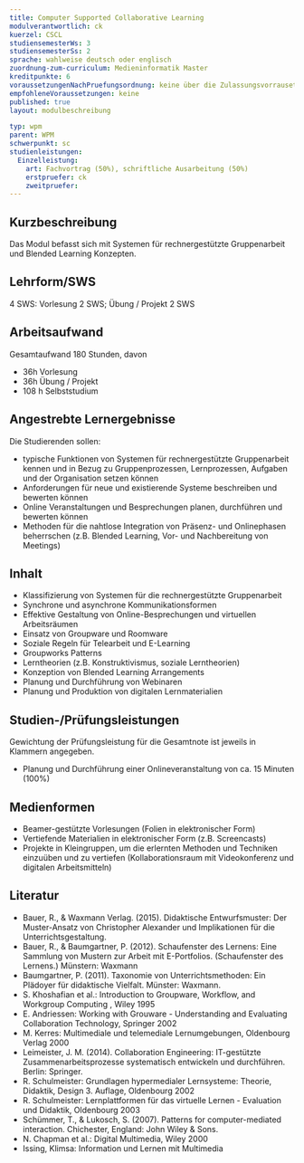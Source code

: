 ```yaml
---
title: Computer Supported Collaborative Learning
modulverantwortlich: ck
kuerzel: CSCL
studiensemesterWs: 3
studiensemesterSs: 2
sprache: wahlweise deutsch oder englisch
zuordnung-zum-curriculum: Medieninformatik Master
kreditpunkte: 6
voraussetzungenNachPruefungsordnung: keine über die Zulassungsvorrausetzungen zum Studium hinausgehenden
empfohleneVoraussetzungen: keine
published: true
layout: modulbeschreibung

typ: wpm
parent: WPM
schwerpunkt: sc
studienleistungen:
  Einzelleistung:
    art: Fachvortrag (50%), schriftliche Ausarbeitung (50%)
    erstpruefer: ck
    zweitpruefer: 
---
```


## Kurzbeschreibung
Das Modul befasst sich mit Systemen für rechnergestützte Gruppenarbeit und Blended Learning Konzepten.

## Lehrform/SWS 
4 SWS: Vorlesung 2 SWS; Übung / Projekt 2 SWS

## Arbeitsaufwand 
Gesamtaufwand 180 Stunden, davon
- 36h Vorlesung
- 36h Übung / Projekt
- 108 h Selbststudium

## Angestrebte Lernergebnisse
Die Studierenden sollen:
- typische Funktionen von Systemen für rechnergestützte Gruppenarbeit kennen und in Bezug zu
Gruppenprozessen, Lernprozessen, Aufgaben und der Organisation setzen können
- Anforderungen für neue und existierende Systeme beschreiben und bewerten können
- Online Veranstaltungen und Besprechungen planen, durchführen und bewerten können
- Methoden für die nahtlose Integration von Präsenz- und Onlinephasen beherrschen (z.B.
Blended Learning, Vor- und Nachbereitung von Meetings)

## Inhalt
- Klassifizierung von Systemen für die rechnergestützte Gruppenarbeit
- Synchrone und asynchrone Kommunikationsformen
- Effektive Gestaltung von Online-Besprechungen und virtuellen Arbeitsräumen
- Einsatz von Groupware und Roomware
- Soziale Regeln für Telearbeit und E-Learning
- Groupworks Patterns
- Lerntheorien (z.B. Konstruktivismus, soziale Lerntheorien)
- Konzeption von Blended Learning Arrangements
- Planung und Durchführung von Webinaren
- Planung und Produktion von digitalen Lernmaterialien

## Studien-/Prüfungsleistungen
Gewichtung der Prüfungsleistung für die Gesamtnote ist jeweils in Klammern angegeben.
- Planung und Durchführung einer Onlineveranstaltung von ca. 15 Minuten (100%)

## Medienformen
- Beamer-gestützte Vorlesungen (Folien in elektronischer Form)
- Vertiefende Materialien in elektronischer Form (z.B. Screencasts)
- Projekte in Kleingruppen, um die erlernten Methoden und Techniken einzuüben und zu vertiefen (Kollaborationsraum mit Videokonferenz und digitalen Arbeitsmitteln)

## Literatur
- Bauer, R., & Waxmann Verlag. (2015). Didaktische Entwurfsmuster: Der Muster-Ansatz von Christopher Alexander und Implikationen für die Unterrichtsgestaltung.
- Bauer, R., & Baumgartner, P. (2012). Schaufenster des Lernens: Eine Sammlung von Mustern zur Arbeit mit E-Portfolios. (Schaufenster des Lernens.) Münstern: Waxmann
- Baumgartner, P. (2011). Taxonomie von Unterrichtsmethoden: Ein Plädoyer für didaktische Vielfalt. Münster: Waxmann.
- S. Khoshafian et al.: Introduction to Groupware, Workflow, and Workgroup Computing , Wiley 1995
- E. Andriessen: Working with Grouware - Understanding and Evaluating Collaboration Technology, Springer 2002
- M. Kerres: Multimediale und telemediale Lernumgebungen, Oldenbourg Verlag 2000
- Leimeister, J. M. (2014). Collaboration Engineering: IT-gestützte Zusammenarbeitsprozesse systematisch entwickeln und durchführen. Berlin: Springer.
- R. Schulmeister: Grundlagen hypermedialer Lernsysteme: Theorie, Didaktik, Design 3. Auflage, Oldenbourg 2002
- R. Schulmeister: Lernplattformen für das virtuelle Lernen - Evaluation und Didaktik, Oldenbourg 2003
- Schümmer, T., & Lukosch, S. (2007). Patterns for computer-mediated interaction. Chichester, England: John Wiley & Sons.
- N. Chapman et al.: Digital Multimedia, Wiley 2000
- Issing, Klimsa: Information und Lernen mit Multimedia
